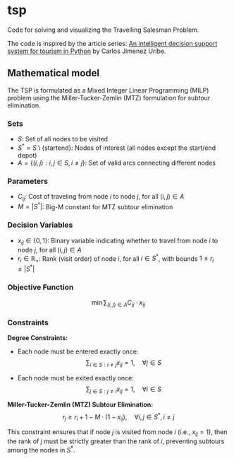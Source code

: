 # tsp
Code for solving and visualizing the Travelling Salesman Problem.

The code is inspired by the article series:
[An intelligent decision support system for tourism in Python] by Carlos Jimenez Uribe.

[An intelligent decision support system for tourism in Python]: https://medium.com/@carlosjuribe/list/an-intelligent-decision-support-system-for-tourism-in-python-b6ba165b4236

## Mathematical model

The TSP is formulated as a Mixed Integer Linear Programming (MILP) problem using the Miller-Tucker-Zemlin (MTZ) formulation for subtour elimination.

### Sets
- $S$: Set of all nodes to be visited
- $S^* = S \setminus \{\text{startend}\}$: Nodes of interest (all nodes except the start/end depot)
- $A = \{(i,j) : i,j \in S, i \neq j\}$: Set of valid arcs connecting different nodes

### Parameters
- $C_{ij}$: Cost of traveling from node $i$ to node $j$, for all $(i,j) \in A$
- $M = |S^*|$: Big-M constant for MTZ subtour elimination

### Decision Variables
- $x_{ij} \in \{0,1\}$: Binary variable indicating whether to travel from node $i$ to node $j$, for all $(i,j) \in A$
- $r_i \in \mathbb{R}_+$: Rank (visit order) of node $i$, for all $i \in S^*$, with bounds $1 \leq r_i \leq |S^*|$

### Objective Function
$$\min \sum_{(i,j) \in A} C_{ij} \cdot x_{ij}$$

### Constraints

**Degree Constraints:**
- Each node must be entered exactly once:
$$\sum_{i \in S : i \neq j} x_{ij} = 1, \quad \forall j \in S$$

- Each node must be exited exactly once:
$$\sum_{j \in S : j \neq i} x_{ij} = 1, \quad \forall i \in S$$

**Miller-Tucker-Zemlin (MTZ) Subtour Elimination:**
$$r_j \geq r_i + 1 - M \cdot (1 - x_{ij}), \quad \forall i,j \in S^*, i \neq j$$

This constraint ensures that if node $j$ is visited from node $i$ (i.e., $x_{ij} = 1$), then the rank of $j$ must be strictly greater than the rank of $i$, preventing subtours among the nodes in $S^*$.

